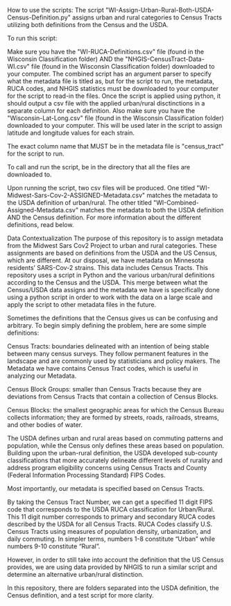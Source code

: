 How to use the scripts:
The script "WI-Assign-Urban-Rural-Both-USDA-Census-Definition.py" assigns urban and rural categories to Census Tracts utilizing both definitions from the Census and the USDA.

To run this script:

Make sure you have the "WI-RUCA-Definitions.csv" file (found in the Wisconsin Classification folder) AND the "NHGIS-CensusTract-Data-WI.csv" file (found in the Wisconsin Classification folder) downloaded to your computer. The combined script has an argument parser to specify what the metadata file is titled as, but for the script to run, the metadata, RUCA codes, and NHGIS statistics must be downloaded to your computer for the script to read-in the files. Once the script is applied using python, it should output a csv file with the applied urban/rural disctinctions in a separate column for each definition.
Also make sure you have the "Wisconsin-Lat-Long.csv" file (found in the Wisconsin Classification folder) downloaded to your computer. This will be used later in the script to assign latitude and longitude values for each strain.

The exact column name that MUST be in the metadata file is "census_tract" for the script to run.

To call and run the script, be in the directory that all the files are downloaded to.

Upon running the script, two csv files will be produced. One titled "WI-Midwest-Sars-Cov-2-ASSIGNED-Metadata.csv" matches the metadata to the USDA definition of urban/rural. The other titled "WI-Combined-Assigned-Metadata.csv" matches the metadata to both the USDA definition AND the Census definition. For more information about the different definitions, read below.


Data Contextualization
The purpose of this repository is to assign metadata from the Midwest Sars Cov2 Project to urban and rural categories. These assignments are based on definitions from the USDA and the US Census, which are different. At our disposal, we have metadata on Minnesota residents’ SARS-Cov-2 strains. This data includes Census Tracts. This repository uses a script in Python and the various urban/rural definitions according to the Census and the USDA. This merge between what the Census/USDA data assigns and the metadata we have is specifically done using a python script in order to work with the data on a large scale and apply the script to other metadata files in the future.

Sometimes the definitions that the Census gives us can be confusing and arbitrary. To begin simply defining the problem, here are some simple definitions:

Census Tracts: boundaries delineated with an intention of being stable between many census surveys. They follow permanent features in the landscape and are commonly used by statisticians and policy makers. The Metadata we have contains Census Tract codes, which is useful in analyzing our Metadata.

Census Block Groups: smaller than Census Tracts because they are deviations from Census Tracts that contain a collection of Census Blocks.

Census Blocks: the smallest geographic areas for which the Census Bureau collects information; they are formed by streets, roads, railroads, streams, and other bodies of water.

The USDA defines urban and rural areas based on commuting patterns and population, while the Census only defines these areas based on population. Building upon the urban-rural definition, the USDA developed sub-county classifications that more accurately delineate different levels of rurality and address program eligibility concerns using Census Tracts and County (Federal Information Processing Standard) FIPS Codes.

Most importantly, our metadata is specified based on Census Tracts.

By taking the Census Tract Number, we can get a specified 11 digit FIPS code that corresponds to the USDA RUCA classification for Urban/Rural. This 11 digit number corresponds to primary and secondary RUCA codes described by the USDA for all Census Tracts. RUCA Codes classify U.S. Census Tracts using measures of population density, urbanization, and daily commuting. In simpler terms, numbers 1-8 constitute “Urban” while numbers 9-10 constitute “Rural”.

However, in order to still take into account the definition that the US Census provides, we are using data provided by NHGIS to run a similar script and determine an alternative urban/rural distinction.

In this repository, there are folders separated into the USDA definition, the Census definition, and a test script for more clarity.
